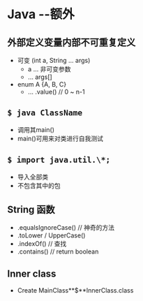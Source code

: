 # Java --额外

## 外部定义变量内部不可重复定义

* 可变 (int a, String ... args)
  * a ... 非可变参数
  * ... args[]
* enum A {A, B, C}
  * ... .value() // 0 ~ n-1

## `$ java ClassName`

* 调用其main()
* main()可用来对类进行自我测试

## `$ import java.util.\*;`

* 导入全部类
* 不包含其中的包

## String 函数

* .equalsIgnoreCase()  // 神奇的方法
* .toLower / UpperCase()
* .indexOf()  // 查找
* .contains() // return boolean

## Inner class

* Create MainClass**$**InnerClass.class
